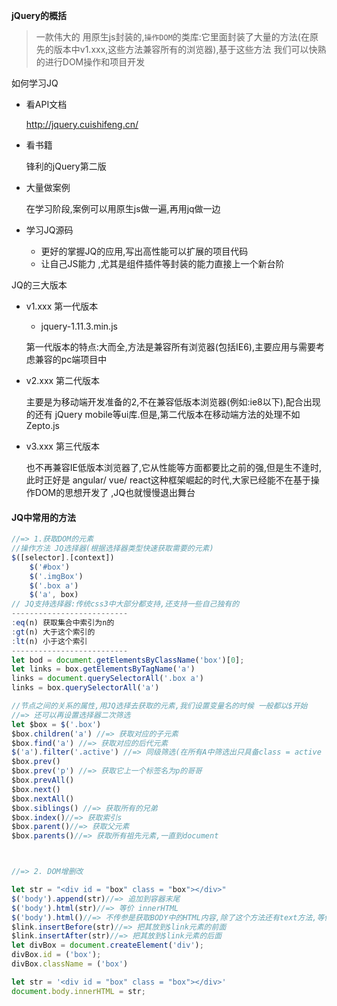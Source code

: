 **jQuery的概括**

> 一款伟大的 用原生js封装的,`操作DOM`的类库:它里面封装了大量的方法(在原先的版本中v1.xxx,这些方法兼容所有的浏览器),基于这些方法 我们可以快熟的进行DOM操作和项目开发



如何学习JQ

- 看API文档

  http://jquery.cuishifeng.cn/

- 看书籍

  锋利的jQuery第二版

- 大量做案例

  在学习阶段,案例可以用原生js做一遍,再用jq做一边

- 学习JQ源码

  - 更好的掌握JQ的应用,写出高性能可以扩展的项目代码
  - 让自己JS能力 ,尤其是组件插件等封装的能力直接上一个新台阶

JQ的三大版本

- v1.xxx  第一代版本

  - jquery-1.11.3.min.js

  第一代版本的特点:大而全,方法是兼容所有浏览器(包括IE6),主要应用与需要考虑兼容的pc端项目中

- v2.xxx 第二代版本

  主要是为移动端开发准备的2,不在兼容低版本浏览器(例如:ie8以下),配合出现的还有 jQuery mobile等ui库.但是,第二代版本在移动端方法的处理不如 Zepto.js

- v3.xxx 第三代版本

  也不再兼容IE低版本浏览器了,它从性能等方面都要比之前的强,但是生不逢时,此时正好是 angular/ vue/ react这种框架崛起的时代,大家已经能不在基于操作DOM的思想开发了 ,JQ也就慢慢退出舞台



#### JQ中常用的方法

```javascript
//=> 1.获取DOM的元素
//操作方法 JQ选择器(根据选择器类型快速获取需要的元素)
$([selector].[context])
	$('#box')
	$('.imgBox')
	$('.box a')
	$('a', box)
// JQ支持选择器:传统css3中大部分都支持,还支持一些自己独有的
--------------------------
:eq(n) 获取集合中索引为n的
:gt(n) 大于这个索引的
:lt(n) 小于这个索引
--------------------------
let bod = document.getElementsByClassName('box')[0];
let links = box.getElementsByTagName('a')
links = document.querySelectorAll('.box a')
links = box.querySelectorAll('a') 

//节点之间的关系的属性,用JQ选择去获取的元素,我们设置变量名的时候 一般都以$开始
//=> 还可以再设置选择器二次筛选
let $box = $('.box')
$box.children('a') //=> 获取对应的子元素
$box.find('a') //=> 获取对应的后代元素
$('a').filter('.active') //=> 同级筛选(在所有A中筛选出只具备class = active 样式类的a)
$box.prev()
$box.prev('p') //=> 获取它上一个标签名为p的哥哥
$box.prevAll()
$box.next()
$box.nextAll()
$box.siblings() //=> 获取所有的兄弟
$box.index()//=> 获取索引s
$box.parent()//=> 获取父元素
$box.parents()//=> 获取所有祖先元素,一直到document



//=> 2. DOM增删改

let str = "<div id = "box" class = "box"></div>"
$('body').append(str)//=> 追加到容器末尾
$('body').html(str)//=> 等价 innerHTML
$('body').html()//=> 不传参是获取BODY中的HTML内容,除了这个方法还有text方法,等价于innerText
$link.insertBefore(str)//=> 把其放到$link元素的前面
$link.insertAfter(str)//=> 把其放到$link元素的后面
let divBox = document.createElement('div');
divBox.id = ('box');
divBox.className = ('box')

let str = '<div id = "box" class = "box"></div>'
document.body.innerHTML = str;




```

